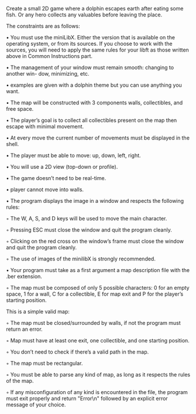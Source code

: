 Create a small 2D game where a dolphin escapes earth after eating some fish.  Or any hero collects any valuables before leaving the place.

The constraints are as follows:

• You must use the miniLibX. Either the version that is available on the operating system, or from its sources. If you choose to work with the sources, you will need to apply the same rules for your libft as those written above in Common Instructions part.

• The management of your window must remain smooth: changing to another win- dow, minimizing, etc.

• examples are given with a dolphin theme but you can use anything you want.

• The map will be constructed with 3 components walls, collectibles, and free space.

• The player’s goal is to collect all collectibles present on the map then escape with minimal movement.

• At every move the current number of movements must be displayed in the shell.

• The player must be able to move: up, down, left, right.

• You will use a 2D view (top-down or profile).

• The game doesn’t need to be real-time.

• player cannot move into walls.

• The program displays the image in a window and respects the following rules:

◦ The W, A, S, and D keys will be used to move the main character.

◦ Pressing ESC must close the window and quit the program cleanly.

◦ Clicking on the red cross on the window’s frame must close the window and quit the program cleanly.

◦ The use of images of the minilibX is strongly recommended.

• Your program must take as a first argument a map description file with the .ber extension.

◦ The map must be composed of only 5 possible characters: 0 for an empty space, 1 for a wall, C for a collectible, E for map exit and P for the player’s starting position.

This is a simple valid map:

◦ The map must be closed/surrounded by walls, if not the program must return an error.

◦ Map must have at least one exit, one collectible, and one starting position.

◦ You don’t need to check if there’s a valid path in the map.

◦ The map must be rectangular.

◦ You must be able to parse any kind of map, as long as it respects the rules of the map.

◦ If any misconfiguration of any kind is encountered in the file, the program must exit properly and return "Error\n" followed by an explicit error message of your choice.
